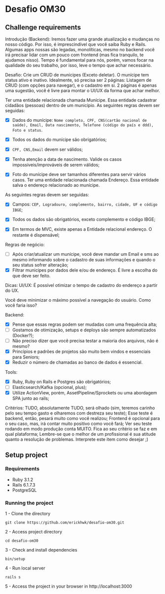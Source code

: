 # Desafio OM30

## Challenge requirements
Introdução (Backend): 
Iremos fazer uma grande atualização e mudanças no nosso código. Por isso, é imprescindível que você saiba Ruby e Rails. Algumas apps nossas são legadas, monolíticas, mesmo no backend você irá precisar lidar com um pouco com frontend (mas fica tranquilo, te ajudamos nisso). Tempo é fundamental para nós, porém, vamos focar na qualidade do seu trabalho, por isso, leve o tempo que achar necessário. 

Desafio: 
Crie um CRUD de municipes (Exceto deletar). O munícipe tem status ativo e inativo. Idealmente, só precisa ser 2 páginas: Listagem de CRUD (com opções para navegar), e o cadastro em si. 2 páginas é apenas uma sugestão, você é livre para montar o UI/UX da forma que achar melhor. 

Ter uma entidade relacionada chamada Munícipe. Essa entidade cadastrar cidadãos (pessoas) dentro de um município. As seguintes regras devem ser seguidas:

- [x] Dados do munícipe: `Nome completo, CPF, CNS(cartão nacional de saúde), Email, Data nascimento, Telefone (código do país e ddd), Foto e status`. 

- [x] Todos os dados do munícipe são obrigatórios; 

- [x] `CPF, CNS,Email` devem ser válidos; 

- [x] Tenha atenção a data de nascimento. Valide os casos impossíveis/improváveis de serem válidos; 

- [x] Foto do munícipe deve ser tamanhos diferentes para servir vários casos. Ter uma entidade relacionada chamada Endereço. Essa entidade salva o endereço relacionado ao munícipe. 

As seguintes regras devem ser seguidas: 
- [x] Campos: `CEP, Logradouro, complemento, bairro, cidade, UF e código IBGE`; 

- [x] Todos os dados são obrigatórios, exceto complemento e código IBGE; 

- [x] Em termos de MVC, existe apenas a Entidade relacional endereço. O restante é dispensável; 

Regras de negócio: 
- [ ] Após criar/atualizar um munícipe, você deve mandar um Email e sms ao mesmo informando sobre o cadastro de suas informações e quando o seu status sofrer alteração; 
- [x] Filtrar municipes por dados dele e/ou de endereço. É livre a escolha do que deve ser feito. 

Dicas: 
UI/UX: É possível otimizar o tempo de cadastro do endereço a partir do UX.

Você deve minimizar o máximo possível a navegação do usuário. Como você faria isso? 

Backend: 
- [x] Pense que essas regras podem ser mudadas com uma frequência alta;
- [ ] Gostamos de otimização, setups e deploys são sempre automatizados (Docker?); 
- [ ] Não preciso dizer que você precisa testar a maioria dos arquivos, não é mesmo? 
- [x] Princípios e padrões de projetos são muito bem vindos e essenciais para Seniors; 
- [x] Reduzir o número de chamadas ao banco de dados é essencial. 

Tools: 
- [x] Ruby, Ruby on Rails e Postgres são obrigatórios; 
- [ ] Elasticsearch/Kafka (opcional, plus); 
- [x] Utilize ActionView, porém, AssetPipeline/Sprockets ou uma abordagem SPA junto ao rails; 

Critérios: 
TUDO, absolutamente TUDO, será olhado (sim, teremos carinho pelo seu tempo gasto e olharemos com destreza seu teste); Esse teste é backend, então, pesará muito como você realizou; Frontend é opcional para o seu caso, mas, irá contar muito positivo como você fará; Ver seu teste rodando em modo produção conta MUITO. Fica ao seu critério se faz e em qual plataforma; Lembre-se que o melhor de um profissional é sua atitude quanto a resolução de problemas. Interprete este item como desejar ;) 

## Setup project

### Requirements
* Ruby 3.1.2
* Rails 6.1.7.3
* PostgreSQL

### Running the project

1 - Clone the directory
```
git clone https://github.com/erickhwk/desafio-om30.git
```

2 - Access project directory
```
cd desafio-om30
```

3 - Check and install dependencies
```
bin/setup
```

4 - Run local server
```
rails s
```

5 - Access the project in your browser in http://localhost:3000
